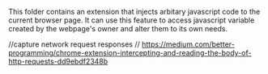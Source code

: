 This folder contains an extension that injects arbitary javascript code to the current browser page.
It can use this feature to access javascript variable created by the webpage's owner and alter them to its own needs.

//capture network request responses
// https://medium.com/better-programming/chrome-extension-intercepting-and-reading-the-body-of-http-requests-dd9ebdf2348b